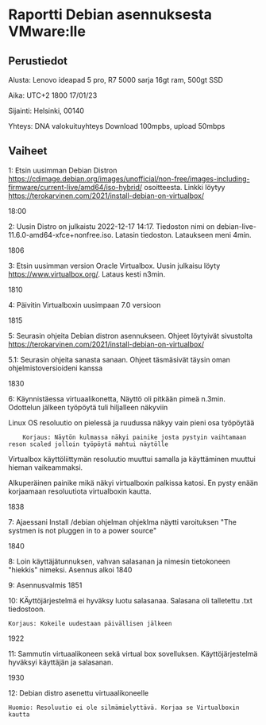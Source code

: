 # Raportti Debian asennuksesta VMware:lle


## Perustiedot
Alusta: Lenovo ideapad 5 pro, R7 5000 sarja 16gt ram, 500gt SSD

Aika: UTC+2 1800 17/01/23

Sijainti: Helsinki, 00140

Yhteys: DNA valokuituyhteys Download 100mpbs, upload 50mbps


## Vaiheet

1: Etsin uusimman Debian Distron https://cdimage.debian.org/images/unofficial/non-free/images-including-firmware/current-live/amd64/iso-hybrid/ osoitteesta. Linkki löytyy https://terokarvinen.com/2021/install-debian-on-virtualbox/ 

18:00

2: Uusin Distro on julkaistu 2022-12-17 14:17. Tiedoston nimi on debian-live-11.6.0-amd64-xfce+nonfree.iso.
Latasin tiedoston. Lataukseen meni 4min.

1806

3: Etsin uusimman version Oracle Virtualbox. Uusin julkaisu löyty https://www.virtualbox.org/. Lataus kesti n3min.

1810

4: Päivitin Virtualboxin uusimpaan 7.0 versioon

1815

5: Seurasin ohjeita Debian distron asennukseen. Ohjeet löytyivät sivustolta https://terokarvinen.com/2021/install-debian-on-virtualbox/

5.1: 	Seurasin ohjeita sanasta sanaan. Ohjeet täsmäsivät täysin oman ohjelmistoversioideni kanssa <br>

1830

6: Käynnistäessa virtuaalikonetta, Näyttö oli pitkään pimeä n.3min. Odottelun jälkeen työpöytä tuli hiljalleen näkyviin


Linux OS resoluutio on pielessä ja ruudussa näkyy vain pieni osa työpöytää

		Korjaus: Näytön kulmassa näkyi painike josta pystyin vaihtamaan reson scaled jolloin työpöytä mahtui näytölle

Virtualbox käyttöliittymän resoluutio muuttui samalla ja käyttäminen muuttui hieman vaikeammaksi.

Alkuperäinen painike mikä näkyi virtualboxin palkissa katosi. En pysty enään korjaamaan resoluutiota virtualboxin kautta.

1838

7: 	Ajaessani Install /debian ohjelman ohjeklma näytti varoituksen "The systmen is not pluggen in to a power source"

1840

8: Loin käyttäjätunnuksen, vahvan salasanan ja nimesin tietokoneen "hiekkis" nimeksi. Asennus alkoi 1840

9: Asennusvalmis 1851

10: KÄyttöjärjestelmä ei hyväksy luotu salasanaa. Salasana oli talletettu .txt tiedostoon. 

	Korjaus: Kokeile uudestaan päivällisen jälkeen

1922

11: Sammutin virtuaalikoneen sekä virtual box sovelluksen. Käyttöjärjestelmä hyväksyi käyttäjän ja salasanan.

1930

12: Debian distro asenettu virtuaalikoneelle

	Huomio: Resoluutio ei ole silmämielyttävä. Korjaa se Virtualboxin kautta
  
